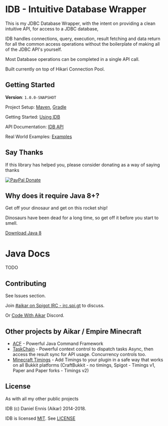 # IDB - Intuitive Database Wrapper

This is my JDBC Database Wrapper, with the intent on providing a clean intuitive API, for access to a JDBC database,

IDB handles connections, query, execution, result fetching and data return for all the common access operations without the boilerplate of making all of the JDBC API's yourself.

Most Database operations can be completed in a single API call.

Built currently on top of Hikari Connection Pool.

## Getting Started

**Version**: `1.0.0-SNAPSHOT`

Project Setup: [Maven](https://github.com/aikar/db/wiki/Maven-Setup), [Gradle](https://github.com/aikar/db/wiki/Gradle-Setup)

Getting Started: [Using IDB](https://github.com/aikar/db/wiki/Using-IDB)

API Documentation: [IDB API](https://github.com/aikar/db/wiki/IDB-API)

Real World Examples: [Examples](https://github.com/aikar/db/wiki/Real-World-Examples)

## Say Thanks
If this library has helped you, please consider donating as a way of saying thanks

[![PayPal Donate](https://aikar.co/donate.png "Donate with PayPal")](https://paypal.me/empireminecraft)

## Why does it require Java 8+?
Get off your dinosaur and get on this rocket ship!

Dinosaurs have been dead for a long time, so get off it before you start to smell.

[Download Java 8](http://www.oracle.com/technetwork/java/javase/downloads/jdk8-downloads-2133151.html)

# Java Docs
TODO

## Contributing
See Issues section. 

Join [#aikar on Spigot IRC - irc.spi.gt](https://aikarchat.emc.gs) to discuss. 

Or [Code With Aikar](https://aikardiscord.emc.gs) Discord.

## Other projects by Aikar / Empire Minecraft
 - [ACF](https://acf.emc.gs) - Powerful Java Command Framework
 - [TaskChain](https://taskchain.emc.gs) - Powerful context control to dispatch tasks Async, then access the result sync for API usage. Concurrency controls too.
 - [Minecraft Timings](https://github.com/aikar/minecraft-timings/) - Add Timings to your plugin in a safe way that works on all Bukkit platforms (CraftBukkit - no timings, Spigot - Timings v1, Paper and Paper forks - Timings v2)

## License
As with all my other public projects

IDB (c) Daniel Ennis (Aikar) 2014-2018.

IDB is licensed [MIT](https://tldrlegal.com/license/mit-license). See [LICENSE](LICENSE)
